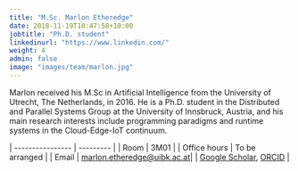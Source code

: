 ```yaml
---
title: "M.Sc. Marlon Etheredge"
date: 2018-11-19T10:47:58+10:00
jobtitle: "Ph.D. student"
linkedinurl: "https://www.linkedin.com/"
weight: 4
admin: false
image: "images/team/marlon.jpg"
---
```


Marlon received his M.Sc in Artificial Intelligence from the University of Utrecht, The Netherlands, in 2016. He is a Ph.D. student in the Distributed and Parallel Systems Group at the University of Innsbruck, Austria, and his main research interests include programming paradigms and runtime systems in the Cloud-Edge-IoT continuum.

| ----------------  | --------- | 
| Room              | 3M01      | 
| Office hours      | To be arranged |
| Email             | [marlon.etheredge@uibk.ac.at](mailto:marlon.etheredge@uibk.ac.at)|
| [Google Scholar](https://scholar.google.com/citations?user=yhF1mZUAAAAJ&hl=en), [ORCID](https://orcid.org/0009-0007-3791-9378) |  